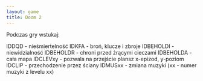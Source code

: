 ```yaml
---
layout: game
title: Doom 2
---
```


Podczas gry wstukaj:

IDDQD 		- nieśmiertelność
IDKFA 		- broń, klucze i zbroje
IDBEHOLDI 	- niewidzialność
IDBEHOLDR 	- chroni przed żrącymi cieczami
IDBEHOLDA	- cała mapa
IDCLEVxy 	- pozwala na przejście plansz x-epizod, y-poziom
IDCLIP 		- przechodzenie przez ściany
IDMUSxx 		- zmiana muzyki (xx - numer muzyki z 
levelu xx)
